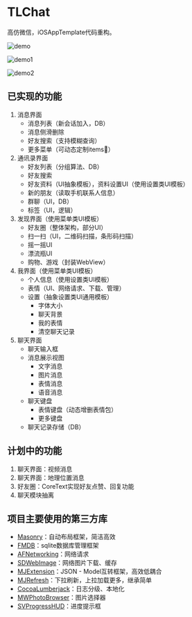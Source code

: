 # TLChat
高仿微信，iOSAppTemplate代码重构。

![demo](Screenshot/1.png)

![demo1](Screenshot/2.png)

![demo2](Screenshot/3.png) 

## 已实现的功能
1. 消息界面
	* 消息列表（新会话加入，DB）
	* 消息侧滑删除
	* 好友搜索（支持模糊查询）
	* 更多菜单（可动态定制items）
2. 通讯录界面 
	* 好友列表（分组算法、DB）
	* 好友搜索
	* 好友资料（UI抽象模板），资料设置UI（使用设置类UI模板）
	* 新的朋友（读取手机联系人信息）
	* 群聊（UI，DB）
	* 标签（UI，逻辑）
3. 发现界面（使用菜单类UI模板）
	* 好友圈（整体架构，部分UI）
	* 扫一扫（UI，二维码扫描，条形码扫描）
	* 摇一摇UI
	* 漂流瓶UI
	* 购物、游戏（封装WebView）
4. 我界面（使用菜单类UI模板）
	* 个人信息（使用设置类UI模板）
	* 表情（UI、网络请求、下载、管理）
	* 设置（抽象设置类UI通用模板）
		* 字体大小
		* 聊天背景
		* 我的表情
		* 清空聊天记录
5. 聊天界面
	* 聊天输入框
	* 消息展示视图
		* 文字消息
		* 图片消息
		* 表情消息
		* 语音消息
	* 聊天键盘
		* 表情键盘（动态增删表情包）
		* 更多键盘
	* 聊天记录存储（DB）
	
## 计划中的功能
1. 聊天界面：视频消息
2. 聊天界面：地理位置消息
3. 好友圈：CoreText实现好友点赞、回复功能
4. 聊天模块抽离
		
## 项目主要使用的第三方库
* [Masonry](https://github.com/SnapKit/Masonry)：自动布局框架，简洁高效
* [FMDB](https://github.com/ccgus/fmdb)：sqlite数据库管理框架
* [AFNetworking](https://github.com/AFNetworking/AFNetworking)：网络请求
* [SDWebImage](https://github.com/rs/SDWebImage)：网络图片下载、缓存
* [MJExtension](https://github.com/CoderMJLee/MJExtension)：JSON - Model互转框架，高效低耦合
* [MJRefresh](https://github.com/CoderMJLee/MJRefresh)：下拉刷新，上拉加载更多，继承简单
* [CocoaLumberjack](https://github.com/CocoaLumberjack/CocoaLumberjack)：日志分级、本地化
* [MWPhotoBrowser](https://github.com/mwaterfall/MWPhotoBrowser)：图片选择器
* [SVProgressHUD](https://github.com/SVProgressHUD/SVProgressHUD)：进度提示框
